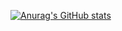 [![Anurag's GitHub stats](https://github-readme-stats.vercel.app/api?username=zyfone)](https://github.com/anuraghazra/github-readme-stats)
